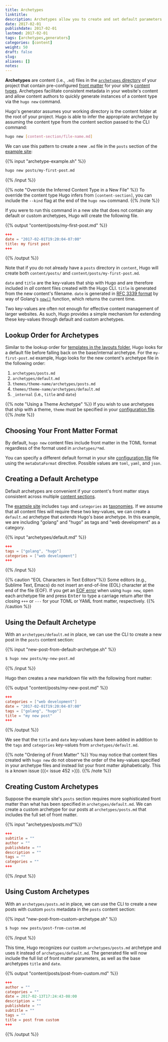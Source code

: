 ```yaml
---
title: Archetypes
linktitle:
description: Archetypes allow you to create and set default parameters from the command line according to the content section.
date: 2017-02-01
publishdate: 2017-02-01
lastmod: 2017-02-01
tags: [archetypes,generators]
categories: [content]
weight: 50
draft: false
slug:
aliases: []
notes:
---
```


**Archetypes** are content (i.e., `.md`) files in the [`archetypes` directory][] of your project that contain pre-configured [front matter][] for your site's [content types][]. Archetypes facilitate consistent metadata in your website's content and allow content authors to quickly generate instances of a content type via the `hugo new` command.

Hugo's generator assumes your working directory is the content folder at the root of your project. Hugo is able to infer the appropriate archetype by assuming the content type from the content section passed to the CLI command:

```bash
hugo new [content-section/file-name.md]
```

We can use this pattern to create a new `.md` file in the `posts` section of the [example site][]:

{{% input "archetype-example.sh" %}}
```bash
hugo new posts/my-first-post.md
```
{{% /input %}}

{{% note "Override the Inferred Content Type in a New File" %}}
To override the content type Hugo infers from `[content-section]`, you can include the `--kind` flag at the end of the `hugo new` command.
{{% /note %}}

If you were to run this command in a new site that does not contain any default or custom archetypes, Hugo will create the following file.

{{% output "content/posts/my-first-post.md" %}}
```toml
+++
date = "2017-02-01T19:20:04-07:00"
title: my first post
+++
```
{{% /output %}}

Note that if you do not already have a `posts` directory in `content`, Hugo will create both `content/posts/` and `content/posts/my-first-post.md`.

`date` and `title` are the key-values that ship with Hugo and are therefore included in *all* content files created with the Hugo CLI. `title` is generated from the new content's filename. `date` is generated in [RFC 3339 format][] by way of Golang's [`now()`][] function, which returns the current time.

Two key-values are often not enough for effective content management of larger websites. As such, Hugo provides a simple mechanism for extending these key-values through default and custom archetypes.

## Lookup Order for Archetypes

Similar to the lookup order for [templates in the layouts folder][], Hugo looks for a default file before falling back on the base/internal archetype. For the `my-first-post.md` example, Hugo looks for the new content's archetype file in the following order:

1. `archetypes/posts.md`
2. `archetypes/default.md`
3. `themes/theme-name/archetypes/posts.md`
4. `themes/theme-name/archetypes/default.md`
5. `_internal` (i.e., `title` and `date`)

{{% note "Using a Theme Archetype" %}}
If you wish to use archetypes that ship with a theme, `theme` must be specified in your [configuration file](/project-organization/configuration/).
{{% /note %}}

## Choosing Your Front Matter Format

By default, `hugo new` content files include front matter in the TOML format regardless of the format used in `archetypes/*md`.

You can specify a different default format in your site [configuration file][] file using the `metaDataFormat` directive. Possible values are `toml`, `yaml`, and `json`.

## Creating a Default Archetype

Default archetypes are convenient if your content's front matter stays consistent across multiple [content sections][].

The [example site][] includes `tags` and `categories` as [taxonomies][]. If we assume that all content files will require these two key-values, we can create a `default.md` archetype that *extends* Hugo's base archetype. In this example, we are including "golang" and "hugo" as tags and "web development" as a category.

{{% input "archetypes/default.md" %}}
```toml
+++
tags = ["golang", "hugo"]
categories = ["web development"]
+++
```
{{% /input %}}

{{% caution "EOL Characters in Text Editors"%}}
Some editors (e.g., Sublime Text, Emacs) do not insert an end-of-line (EOL) character at the end of the file (EOF). If you get an [EOF error](/troubleshooting/eof-error/) when using `hugo new`, open each archetype file and press <kbd>Enter</kbd> to type a carriage return after the closing `+++` or `---` for your TOML or YAML front matter, respectively.
{{% /caution %}}

## Using the Default Archetype

With an `archetypes/default.md` in place, we can use the CLI to create a new post in the `posts` content section:

{{% input "new-post-from-default-archetype.sh" %}}
```bash
$ hugo new posts/my-new-post.md
```
{{% /input %}}

Hugo then creates a new markdown file with the following front matter:

{{% output "content/posts/my-new-post.md" %}}
```toml
+++
categories = ["web development"]
date = "2017-02-01T19:20:04-07:00"
tags = ["golang", "hugo"]
title = "my new post"
+++
```
{{% /output %}}

We see that the `title` and `date` key-values have been added in addition to the `tags` and `categories` key-values from `archetypes/default.md`.

{{% note "Ordering of Front Matter" %}}
You may notice that content files created with `hugo new` do not observe the order of the key-values specified in your archetype files and instead list your front matter alphabetically. This is a known issue ({{< issue 452 >}}).
{{% /note %}}

## Creating Custom Archetypes

Suppose the example site's `posts` section requires more sophisticated front matter than what has been specified in `archetypes/default.md`. We can create a custom archetype for our posts at `archetypes/posts.md` that includes the full set of front matter.

{{% input "archetypes/posts.md"%}}
```toml
+++
subtitle = ""
author = ""
publishdate = ""
description = ""
tags = ""
categories = ""
+++
```
{{% /input %}}

## Using Custom Archetypes

With an `archetypes/posts.md` in place, we can use the CLI to create a new posts with custom `posts` metadata in the `posts` content section:

{{% input "new-post-from-custom-archetype.sh" %}}
```bash
$ hugo new posts/post-from-custom.md
```
{{% /input %}}

This time, Hugo recognizes our custom `archetypes/posts.md` archetype and uses it instead of `archetypes/default.md`. The generated file will now include the full list of front matter parameters, as well as the base archetypes `title` and `date`.

{{% output "content/posts/post-from-custom.md" %}}
```toml
+++
author = ""
categories = ""
date = 2017-02-13T17:24:43-08:00
description = ""
publishdate = ""
subtitle = ""
tags = ""
title = post from custom
+++
```
{{% /output %}}

[`archetypes` directory]: /project-organization/directory-structure/
[`now()`]: http://golang.org/pkg/time/#Now
[configuration file]: /project-organization/configuration/
[content sections]: /content-sections/
[content types]: /content-management/content-types/
[example site]: /getting-started/
[front matter]: /content-management/front-matter/
[RFC 3339 format]: https://www.ietf.org/rfc/rfc3339.txt
[taxonomies]: /content-management/taxonomies/
[templates in the layouts folder]: /templates/base-templates-and-blocks/
[templates]: /templates/
